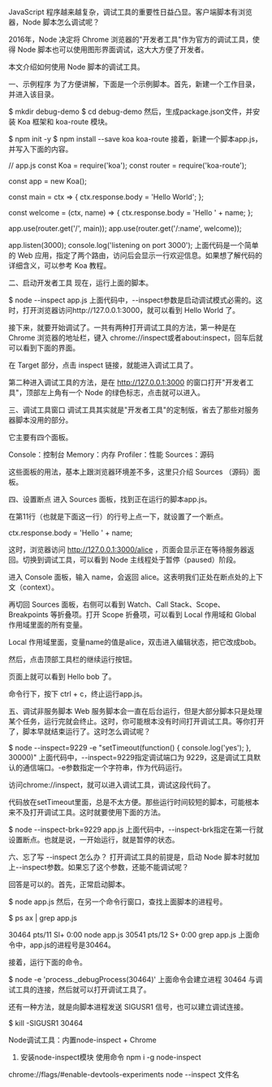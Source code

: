 JavaScript 程序越来越复杂，调试工具的重要性日益凸显。客户端脚本有浏览器，Node 脚本怎么调试呢？



2016年，Node 决定将 Chrome 浏览器的"开发者工具"作为官方的调试工具，使得 Node 脚本也可以使用图形界面调试，这大大方便了开发者。

本文介绍如何使用 Node 脚本的调试工具。

一、示例程序
为了方便讲解，下面是一个示例脚本。首先，新建一个工作目录，并进入该目录。


$ mkdir debug-demo
$ cd debug-demo
然后，生成package.json文件，并安装 Koa 框架和 koa-route 模块。


$ npm init -y
$ npm install --save koa koa-route
接着，新建一个脚本app.js，并写入下面的内容。


// app.js
const Koa = require('koa');
const router = require('koa-route');

const app = new Koa();

const main = ctx => {
  ctx.response.body = 'Hello World';
};

const welcome = (ctx, name) => {
  ctx.response.body = 'Hello ' + name;
};

app.use(router.get('/', main));
app.use(router.get('/:name', welcome));

app.listen(3000);
console.log('listening on port 3000');
上面代码是一个简单的 Web 应用，指定了两个路由，访问后会显示一行欢迎信息。如果想了解代码的详细含义，可以参考 Koa 教程。

二、启动开发者工具
现在，运行上面的脚本。


$ node --inspect app.js
上面代码中，--inspect参数是启动调试模式必需的。这时，打开浏览器访问http://127.0.0.1:3000，就可以看到 Hello World 了。



接下来，就要开始调试了。一共有两种打开调试工具的方法，第一种是在 Chrome 浏览器的地址栏，键入 chrome://inspect或者about:inspect，回车后就可以看到下面的界面。



在 Target 部分，点击 inspect 链接，就能进入调试工具了。

第二种进入调试工具的方法，是在 http://127.0.0.1:3000 的窗口打开"开发者工具"，顶部左上角有一个 Node 的绿色标志，点击就可以进入。



三、调试工具窗口
调试工具其实就是"开发者工具"的定制版，省去了那些对服务器脚本没用的部分。

它主要有四个面板。

Console：控制台
Memory：内存
Profiler：性能
Sources：源码


这些面板的用法，基本上跟浏览器环境差不多，这里只介绍 Sources （源码）面板。

四、设置断点
进入 Sources 面板，找到正在运行的脚本app.js。



在第11行（也就是下面这一行）的行号上点一下，就设置了一个断点。


ctx.response.body = 'Hello ' + name;


这时，浏览器访问 http://127.0.0.1:3000/alice ，页面会显示正在等待服务器返回。切换到调试工具，可以看到 Node 主线程处于暂停（paused）阶段。



进入 Console 面板，输入 name，会返回 alice。这表明我们正处在断点处的上下文（context）。



再切回 Sources 面板，右侧可以看到 Watch、Call Stack、Scope、Breakpoints 等折叠项。打开 Scope 折叠项，可以看到 Local 作用域和 Global 作用域里面的所有变量。

Local 作用域里面，变量name的值是alice，双击进入编辑状态，把它改成bob。



然后，点击顶部工具栏的继续运行按钮。



页面上就可以看到 Hello bob 了。



命令行下，按下 ctrl + c，终止运行app.js。

五、调试非服务脚本
Web 服务脚本会一直在后台运行，但是大部分脚本只是处理某个任务，运行完就会终止。这时，你可能根本没有时间打开调试工具。等你打开了，脚本早就结束运行了。这时怎么调试呢？


$ node --inspect=9229 -e "setTimeout(function() { console.log('yes'); }, 30000)"
上面代码中，--inspect=9229指定调试端口为 9229，这是调试工具默认的通信端口。-e参数指定一个字符串，作为代码运行。

访问chrome://inspect，就可以进入调试工具，调试这段代码了。



代码放在setTimeout里面，总是不太方便。那些运行时间较短的脚本，可能根本来不及打开调试工具。这时就要使用下面的方法。


$ node --inspect-brk=9229 app.js
上面代码中，--inspect-brk指定在第一行就设置断点。也就是说，一开始运行，就是暂停的状态。

六、忘了写 --inspect 怎么办？
打开调试工具的前提是，启动 Node 脚本时就加上--inspect参数。如果忘了这个参数，还能不能调试呢？

回答是可以的。首先，正常启动脚本。


$ node app.js
然后，在另一个命令行窗口，查找上面脚本的进程号。


$ ps ax | grep app.js 

30464 pts/11   Sl+    0:00 node app.js
30541 pts/12   S+     0:00 grep app.js
上面命令中，app.js的进程号是30464。

接着，运行下面的命令。


$ node -e 'process._debugProcess(30464)'
上面命令会建立进程 30464 与调试工具的连接，然后就可以打开调试工具了。

还有一种方法，就是向脚本进程发送 SIGUSR1 信号，也可以建立调试连接。


$ kill -SIGUSR1 30464


Node调试工具：内置node-inspect + Chrome
1. 安装node-inspect模块
使用命令
npm i -g node-inspect

chrome://flags/#enable-devtools-experiments
node --inspect 文件名